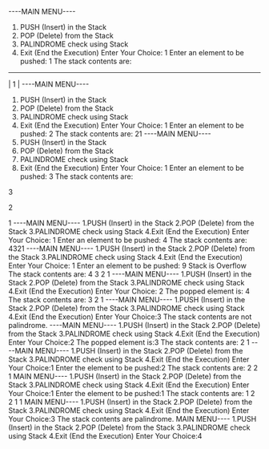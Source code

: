 ----MAIN MENU----
1. PUSH (Insert) in the Stack
2. POP (Delete) from the Stack
3. PALINDROME check using Stack
4. Exit (End the Execution)
Enter Your Choice:
1
Enter an element to be pushed:
1
The stack contents are:
-----
| 1 |
----MAIN MENU----
1. PUSH (Insert) in the Stack
2. POP (Delete) from the Stack
3. PALINDROME check using Stack
4. Exit (End the Execution)
Enter Your Choice:
1
Enter an element to be pushed:
2
The stack contents are: 21
----MAIN MENU----
1. PUSH (Insert) in the Stack
2. POP (Delete) from the Stack
3. PALINDROME check using Stack
4. Exit (End the Execution)
Enter Your Choice:
1
Enter an element to be pushed:
3
The stack contents are:
 
3
 
2
 
1
----MAIN MENU----
1.PUSH (Insert) in the Stack
2.POP (Delete) from the Stack
3.PALINDROME check using Stack
4.Exit (End the Execution)
Enter Your Choice:
1
Enter an element to be pushed:
4
The stack contents are: 4321
----MAIN MENU----
1.PUSH (Insert) in the Stack
2.POP (Delete) from the Stack
3.PALINDROME check using Stack
4.Exit (End the Execution)
Enter Your Choice: 1
Enter an element to be pushed: 9
Stack is Overflow
The stack contents are:
4
3
2
1
----MAIN MENU----
1.PUSH (Insert) in the Stack
2.POP (Delete) from the Stack
3.PALINDROME check using Stack
4.Exit (End the Execution)
Enter Your Choice: 2
The popped element is: 4
The stack contents are:
3
2
1
----MAIN MENU----
1.PUSH (Insert) in the Stack
2.POP (Delete) from the Stack
3.PALINDROME check using Stack
4.Exit (End the Execution)
Enter Your Choice:3
The stack contents are not palindrome.
----MAIN MENU----
1.PUSH (Insert) in the Stack
2.POP (Delete) from the Stack
3.PALINDROME check using Stack
4.Exit (End the Execution)
Enter Your Choice:2
The popped element is:3
The stack contents are:
2
1
----MAIN MENU----
1.PUSH (Insert) in the Stack
2.POP (Delete) from the Stack
3.PALINDROME check using Stack
4.Exit (End the Execution)
Enter Your Choice:1
Enter the element to be pushed:2
The stack contents are:
2 
2
1
MAIN MENU----
1.PUSH (Insert) in the Stack
2.POP (Delete) from the Stack
3.PALINDROME check using Stack
4.Exit (End the Execution)
Enter Your Choice:1
Enter the element to be pushed:1
The stack contents are:
1
2 
2
1
1
MAIN MENU----
1.PUSH (Insert) in the Stack
2.POP (Delete) from the Stack
3.PALINDROME check using Stack
4.Exit (End the Execution)
Enter Your Choice:3
The stack contents are palindrome.
MAIN MENU----
1.PUSH (Insert) in the Stack
2.POP (Delete) from the Stack
3.PALINDROME check using Stack
4.Exit (End the Execution)
Enter Your Choice:4